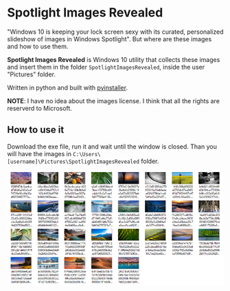 # Spotlight Images Revealed

"Windows 10 is keeping your lock screen sexy with its curated, personalized slideshow of images in Windows Spotlight". But where are these images and how to use them.

**Spotlight Images Revealed** is Windows 10 utility that collects these images and insert them in the folder `SpotlightImagesRevealed`, inside the user "Pictures" folder.

Written in python and built with [pyinstaller](http://www.pyinstaller.org/).

**NOTE**: I have no idea about the images license. I think that all the rights are reserverd to Microsoft.

## How to use it

Download the exe file, run it and wait until the window is closed. Than you will have the images in `C:\Users\[username]\Pictures\SpotlightImagesRevealed` folder.

![](./resources/SpotlightImagesRevealed.png)